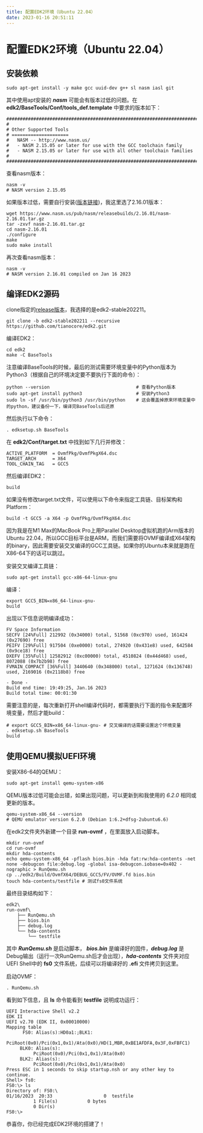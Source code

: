 ```yaml
---
title: 配置EDK2环境（Ubuntu 22.04）
date: 2023-01-16 20:51:11
---
```


# 配置EDK2环境（Ubuntu 22.04）

## 安装依赖
```shell
sudo apt-get install -y make gcc uuid-dev g++ sl nasm iasl git
```

其中使用apt安装的 ***nasm*** 可能会有版本过低的问题。在 **edk2/BaseTools/Conf/tools_def.template** 中要求的版本如下：

```text
####################################################################################
#
# Other Supported Tools
# =====================
#   NASM -- http://www.nasm.us/
#   - NASM 2.15.05 or later for use with the GCC toolchain family
#   - NASM 2.15.05 or later for use with all other toolchain families
#
####################################################################################
```

查看nasm版本：
```shell
nasm -v
# NASM version 2.15.05
```

如果版本过低，需要自行安装([版本链接](https://www.nasm.us/pub/nasm/releasebuilds/))，我这里选了2.16.01版本：
```shell
wget https://www.nasm.us/pub/nasm/releasebuilds/2.16.01/nasm-2.16.01.tar.gz
tar -zxvf nasm-2.16.01.tar.gz
cd nasm-2.16.01
./configure 
make 
sudo make install
```

再次查看nasm版本：
```shell
nasm -v
# NASM version 2.16.01 compiled on Jan 16 2023
```

## 编译EDK2源码

clone指定的[release版本](https://github.com/tianocore/edk2/releases)，我选择的是edk2-stable202211。
```shell
git clone -b edk2-stable202211 --recursive https://github.com/tianocore/edk2.git
```

编译EDK2：
```shell
cd edk2
make -C BaseTools
```

注意编译BaseTools的时候，最后的测试需要环境变量中的Python版本为Python3（根据自己的环境决定要不要执行下面的命令）：
```shell
python --version                                # 查看Python版本
sudo apt-get install python3                    # 安装Python3
sudo ln -sf /usr/bin/python3 /usr/bin/python    # 这会覆盖掉原来环境变量中的python，建议备份一下，编译完BaseTools后还原
```

然后执行以下命令：
```shell
. edksetup.sh BaseTools
```

在 **edk2/Conf/target.txt** 中找到如下几行并修改：

```text
ACTIVE_PLATFORM  = OvmfPkg/OvmfPkgX64.dsc
TARGET_ARCH      = X64
TOOL_CHAIN_TAG   = GCC5
```

然后编译EDK2：
```shell
build
```

如果没有修改target.txt文件，可以使用以下命令来指定工具链、目标架构和Platform：
```shell
build -t GCC5 -a X64 -p OvmfPkg/OvmfPkgX64.dsc
```

因为我是在M1 Max的MacBook Pro上用Parallel Desktop虚拟机跑的Arm版本的Ubuntu 22.04，所以GCC目标平台是ARM，而我们需要将OVMF编译成X64架构的binary，因此需要安装交叉编译的GCC工具链。如果你的Ubuntu本来就是跑在X86-64下的话可以跳过。

安装交叉编译工具链：
```shell
sudo apt-get install gcc-x86-64-linux-gnu
```

编译：
```shell
export GCC5_BIN=x86_64-linux-gnu-
build
```

出现以下信息说明编译成功：

```text
FV Space Information
SECFV [24%Full] 212992 (0x34000) total, 51568 (0xc970) used, 161424 (0x27690) free
PEIFV [29%Full] 917504 (0xe0000) total, 274920 (0x431e8) used, 642584 (0x9ce18) free
DXEFV [35%Full] 12582912 (0xc00000) total, 4510824 (0x44d468) used, 8072088 (0x7b2b98) free
FVMAIN_COMPACT [36%Full] 3440640 (0x348000) total, 1271624 (0x136748) used, 2169016 (0x2118b8) free

- Done -
Build end time: 19:49:25, Jan.16 2023
Build total time: 00:01:30
```

需要注意的是，每次重新打开shell编译代码时，都需要执行下面的指令来配置环境变量，然后才能build：
```shell
# export GCC5_BIN=x86_64-linux-gnu- # 交叉编译的话需要设置这个环境变量
. edksetup.sh BaseTools
build
```

## 使用QEMU模拟UEFI环境

安装X86-64的QEMU：
```shell
sudo apt-get install qemu-system-x86
```

QEMU版本过低可能会出错，如果出现问题，可以更新到和我使用的 *6.2.0* 相同或更新的版本。
```shell
qemu-system-x86_64 --version
# QEMU emulator version 6.2.0 (Debian 1:6.2+dfsg-2ubuntu6.6)
```

在edk2文件夹外新建一个目录 **run-ovmf** ，在里面放入启动脚本。

```shell
mkdir run-ovmf
cd run-ovmf
mkdir hda-contents
echo qemu-system-x86_64 -pflash bios.bin -hda fat:rw:hda-contents -net none -debugcon file:debug.log -global isa-debugcon.iobase=0x402 -nographic > RunQemu.sh
cp ../edk2/Build/OvmfX64/DEBUG_GCC5/FV/OVMF.fd bios.bin
touch hda-contents/testfile # 测试fs0文件系统
```

最终目录结构如下：
```text
edk2\
run-ovmf\
    ├── RunQemu.sh
    ├── bios.bin
    ├── debug.log
    └── hda-contents
        └── testfile

```

其中 ***RunQemu.sh*** 是启动脚本， ***bios.bin*** 是编译好的固件，***debug.log*** 是Debug输出（运行一次RunQemu.sh后才会出现），***hda-contents*** 文件夹对应UEFI Shell中的 **fs0** 文件系统，后续可以将编译好的 **.efi** 文件拷贝到这里。

启动OVMF：
```shell
. RunQemu.sh
```

看到如下信息，且 **ls** 命令能看到 **testfile** 说明成功运行：
```text
UEFI Interactive Shell v2.2
EDK II
UEFI v2.70 (EDK II, 0x00010000)
Mapping table
      FS0: Alias(s):HD0a1:;BLK1:
          PciRoot(0x0)/Pci(0x1,0x1)/Ata(0x0)/HD(1,MBR,0xBE1AFDFA,0x3F,0xFBFC1)
     BLK0: Alias(s):
          PciRoot(0x0)/Pci(0x1,0x1)/Ata(0x0)
     BLK2: Alias(s):
          PciRoot(0x0)/Pci(0x1,0x1)/Ata(0x0)
Press ESC in 1 seconds to skip startup.nsh or any other key to continue.
Shell> fs0:
FS0:\> ls
Directory of: FS0:\
01/16/2023  20:33                   0  testfile
          1 File(s)           0 bytes
          0 Dir(s)
FS0:\> 
```

恭喜你，你已经完成EDK2环境的搭建了！



